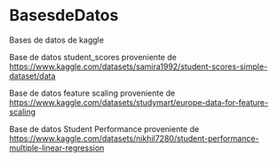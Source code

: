 # BasesdeDatos
Bases de datos de kaggle

Base de datos student_scores proveniente de https://www.kaggle.com/datasets/samira1992/student-scores-simple-dataset/data

Base de datos feature scaling proveniente de https://www.kaggle.com/datasets/studymart/europe-data-for-feature-scaling

Base de datos Student Performance  proveniente de https://www.kaggle.com/datasets/nikhil7280/student-performance-multiple-linear-regression
